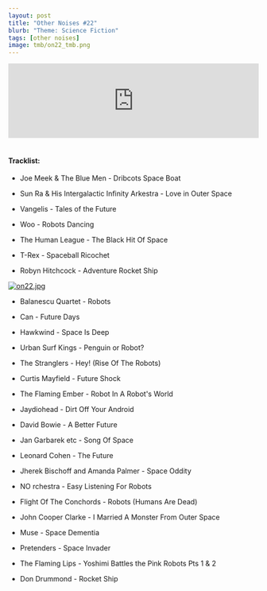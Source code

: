 ```yaml
---
layout: post
title: "Other Noises #22"
blurb: "Theme: Science Fiction"
tags: [other noises]
image: tmb/on22_tmb.png
---
```


<iframe scrolling="no" id="hearthis_at_track_3028325" width="100%" height="150" src="https://hearthis.at/embed/3028325/transparent_black/?hcolor=&color=&style=2&block_size=2&block_space=1&background=1&waveform=0&cover=0&autoplay=0&css=" frameborder="0" allowtransparency allow="autoplay"><p>Listen to <a href="https://hearthis.at/zerocc/other-noises-22-5618-science-fiction/" target="_blank">Other Noises #22 (5/6/18) - SCIENCE FICTION</a> <span>by</span><a href="https://hearthis.at/zerocc/" target="_blank" >Zero</a> <span>on</span> <a href="https://hearthis.at/" target="_blank">hearthis.at</a></p></iframe>
&nbsp;

#### Tracklist:

- Joe Meek & The Blue Men - Dribcots Space Boat

- Sun Ra & His Intergalactic Infinity Arkestra - Love in Outer Space
- Vangelis - Tales of the Future
- Woo - Robots Dancing

- The Human League - The Black Hit Of Space
- T-Rex - Spaceball Ricochet
- Robyn Hitchcock - Adventure Rocket Ship

[![on22.jpg](https://i.postimg.cc/bvQqgYdy/on22.jpg)](https://postimg.cc/rdw6FkS3)

- Balanescu Quartet - Robots
- Can - Future Days

- Hawkwind - Space Is Deep
- Urban Surf Kings - Penguin or Robot?
- The Stranglers - Hey! (Rise Of The Robots)

- Curtis Mayfield - Future Shock
- The Flaming Ember - Robot In A Robot's World
- Jaydiohead - Dirt Off Your Android

- David Bowie - A Better Future
- Jan Garbarek etc - Song Of Space
- Leonard Cohen - The Future
- Jherek Bischoff and Amanda Palmer - Space Oddity

- NO rchestra - Easy Listening For Robots
- Flight Of The Conchords - Robots (Humans Are Dead)
- John Cooper Clarke - I Married A Monster From Outer Space

- Muse - Space Dementia
- Pretenders - Space Invader
- The Flaming Lips - Yoshimi Battles the Pink Robots Pts 1 & 2

- Don Drummond - Rocket Ship
